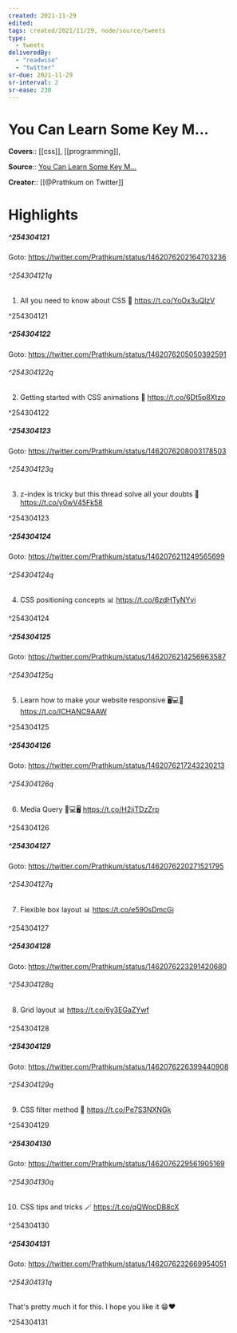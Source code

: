 ```yaml
---
created: 2021-11-29
edited:
tags: created/2021/11/29, node/source/tweets
type: 
  - tweets
deliveredBy: 
  - "readwise"
  - "twitter"
sr-due: 2021-11-29
sr-interval: 2
sr-ease: 230
---
```

# You Can Learn Some Key M...

**Covers**:: [[css]], [[programming]], 

**Source**:: [You Can Learn Some Key M...](https://twitter.com/Prathkum/status/1462076199409123333)

**Creator**:: [[@Prathkum on Twitter]]

# Highlights
##### ^254304121


Goto: https://twitter.com/Prathkum/status/1462076202164703236  

###### ^254304121q

1. All you need to know about CSS 🎨
https://t.co/YoOx3uQlzV 

^254304121

##### ^254304122


Goto: https://twitter.com/Prathkum/status/1462076205050392591  

###### ^254304122q

2. Getting started with CSS animations 🚗
https://t.co/6Dt5p8Xtzo 

^254304122

##### ^254304123


Goto: https://twitter.com/Prathkum/status/1462076208003178503  

###### ^254304123q

3. z-index is tricky but this thread solve all your doubts 🔲
https://t.co/y0wV45Fk58 

^254304123

##### ^254304124


Goto: https://twitter.com/Prathkum/status/1462076211249565699  

###### ^254304124q

4. CSS positioning concepts 📊
https://t.co/6zdHTyNYvi 

^254304124

##### ^254304125


Goto: https://twitter.com/Prathkum/status/1462076214256963587  

###### ^254304125q

5. Learn how to make your website responsive 🖥️💻📱
https://t.co/ICHANC9AAW 

^254304125

##### ^254304126


Goto: https://twitter.com/Prathkum/status/1462076217243230213  

###### ^254304126q

6. Media Query 📱💻🖥️
https://t.co/H2jiTDzZrp 

^254304126

##### ^254304127


Goto: https://twitter.com/Prathkum/status/1462076220271521795  

###### ^254304127q

7. Flexible box layout 📊
https://t.co/e590sDmcGi 

^254304127

##### ^254304128


Goto: https://twitter.com/Prathkum/status/1462076223291420680  

###### ^254304128q

8. Grid layout 📊
https://t.co/6y3EGaZYwf 

^254304128

##### ^254304129


Goto: https://twitter.com/Prathkum/status/1462076226399440908  

###### ^254304129q

9. CSS filter method 🌈
https://t.co/Pe7S3NXNGk 

^254304129

##### ^254304130


Goto: https://twitter.com/Prathkum/status/1462076229561905169  

###### ^254304130q

10. CSS tips and tricks 🪄
https://t.co/qQWocDB8cX 

^254304130

##### ^254304131


Goto: https://twitter.com/Prathkum/status/1462076232669954051  

###### ^254304131q

That's pretty much it for this. I hope you like it 😁❤️ 

^254304131

